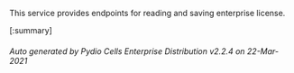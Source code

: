 






This service provides endpoints for reading and saving enterprise license.

[:summary]

###### Auto generated by Pydio Cells Enterprise Distribution v2.2.4 on 22-Mar-2021
